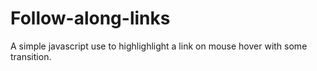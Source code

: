 # Follow-along-links
A simple javascript use to highlighlight a link on mouse hover with some transition.
